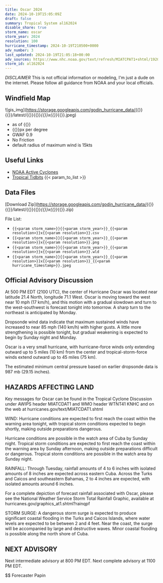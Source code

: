 ```yaml
---
title: Oscar 2024
date: 2024-10-19T15:05:09Z
draft: false
summary: Tropical System al162024
disable_share: true
storm_name: oscar
storm_year: 2024
resolution: 100
hurricane_timestamp: 2024-10-19T210500+0000
adv_number: 3
last_updated: 2024-10-19T21:05:18+00:00
adv_sources: https://www.nhc.noaa.gov/text/refresh/MIATCPAT1+shtml/192041.shtml;https://www.nhc.noaa.gov/refresh/graphics_at1+shtml/204950.shtml?cone
storm_id: al162024
---
```

*DISCLAIMER* This is not official information or modeling, I'm just a dude on the internet.  Please follow all guidance from NOAA and your local officials.

## Windfield Map
![gis_img](https://storage.googleapis.com/godin_hurricane_data/{{<param storm_name>}}{{<param storm_year>}}/latest/{{<param storm_name>}}{{<param storm_year>}}_{{<param resolution>}}x{{<param resolution>}}_{{<param hurricane_timestamp>}}.jpeg)

- as of {{<param last_updated>}}
- {{<param resolution>}}px per degree
- GWAF 0.9
- No Friction
- default radius of maximum wind is 15kts

## Useful Links
- [NOAA Active Cyclones](https://www.nhc.noaa.gov/)
- [Tropical Tidbits](https://www.tropicaltidbits.com/storminfo/)
{{< param_to_list >}}

## Data Files
[Download Zip](https://storage.googleapis.com/godin_hurricane_data/{{<param storm_name>}}{{<param storm_year>}}/latest/{{<param storm_name>}}{{<param storm_year>}}_{{<param resolution>}}x{{<param resolution>}}_{{<param hurricane_timestamp>}}.zip)

File List:
- `{{<param storm_name>}}{{<param storm_year>}}_{{<param resolution>}}x{{<param resolution>}}.csv`
- `{{<param storm_name>}}{{<param storm_year>}}_{{<param resolution>}}x{{<param resolution>}}.png`
- `{{<param storm_name>}}{{<param storm_year>}}_{{<param resolution>}}x{{<param resolution>}}.wld`
- `{{<param storm_name>}}{{<param storm_year>}}_{{<param resolution>}}x{{<param resolution>}}_{{<param hurricane_timestamp>}}.jpeg`


## Official Advisory Discussion
At 500 PM EDT (2100 UTC), the center of Hurricane Oscar was located 
near latitude 21.4 North, longitude 71.1 West. Oscar is moving 
toward the west near 10 mph (17 km/h), and this motion with a 
gradual slowdown and turn to the west-southwest is forecast tonight 
into tomorrow. A sharp turn to the northeast is anticipated by 
Monday. 
 
Dropsonde wind data indicate that maximum sustained winds have 
increased to near 85 mph (140 km/h) with higher gusts. A little more 
strengthening is possible tonight, but gradual weakening is expected 
to begin by Sunday night and Monday. 
 
Oscar is a very small hurricane, with hurricane-force winds only 
extending outward up to 5 miles (10 km) from the center and 
tropical-storm-force winds extend outward up to 45 miles (75 km).
 
The estimated minimum central pressure based on earlier dropsonde 
data is 987 mb (29.15 inches).
 
 
HAZARDS AFFECTING LAND
----------------------
Key messages for Oscar can be found in the Tropical Cyclone
Discussion under AWIPS header MIATCDAT1 and WMO header WTNT41 KNHC
and on the web at hurricanes.gov/text/MIATCDAT1.shtml
 
WIND:  Hurricane conditions are expected to first reach the coast 
within the warning area tonight, with tropical storm conditions 
expected to begin shortly, making outside preparations dangerous. 

Hurricane conditions are possible in the watch area of Cuba by 
Sunday night. Tropical storm conditions are expected to first reach 
the coast within the warning area by Sunday afternoon, making 
outside preparations difficult or dangerous. Tropical storm 
conditions are possible in the watch area by Sunday night. 
 
RAINFALL: Through Tuesday, rainfall amounts of 4 to 6 inches with 
isolated amounts of 8 inches are expected across eastern Cuba. 
Across the Turks and Caicos and southeastern Bahamas, 2 to 4 inches 
are expected, with isolated amounts around 6 inches.
 
For a complete depiction of forecast rainfall associated with Oscar, 
please see the National Weather Service Storm Total Rainfall 
Graphic, available at hurricanes.gov/graphics_at1.shtml?rainqpf
 
STORM SURGE: A dangerous storm surge is expected to produce
significant coastal flooding in the Turks and Caicos Islands, where
water levels are expected to be between 2 and 4 feet. Near the
coast, the surge will be accompanied by large and destructive 
waves. Minor coastal flooding is possible along the north shore of 
Cuba.
 
 
NEXT ADVISORY
-------------
Next intermediate advisory at 800 PM EDT.
Next complete advisory at 1100 PM EDT.
 
$$
Forecaster Papin